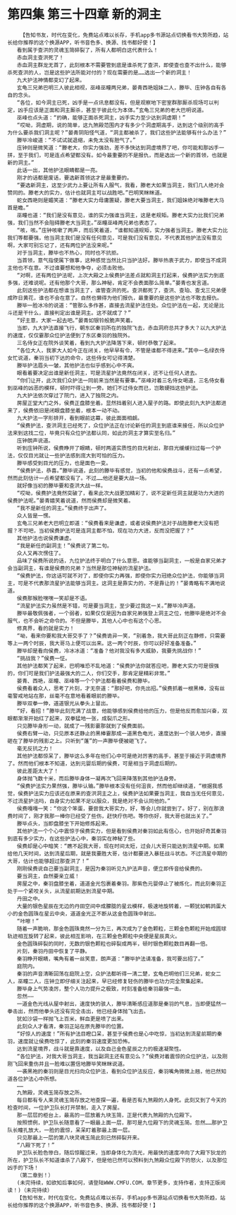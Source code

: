 # 第四集 第三十四章 新的洞主
        【告知书友，时代在变化，免费站点难以长存，手机app多书源站点切换看书大势所趋，站长给你推荐的这个换源APP，听书音色多、换源、找书都好使！】
       看到属于查洪的灵魂玉简碎裂了，所有人都明白这代表什么！
       赤血洞主查洪死了！
       赤血洞主群龙无首了，此刻根本不需要管到底是谁杀死了查洪，即使查也查不出什么，能够杀死查洪的人，岂是这些护法所能对付的？现在需要的是……选出一个新的洞主！
       九大护法神情都变幻了起来。
       玄龟三兄弟巴明三人彼此相视，巫峰巫瞳两兄弟，晏青西艳姐妹二人，滕毕、庒钟各自有各自的念头。
       “各位，如今洞主已死，凶手是一点讯息都没有。但是观察地下密室群那厮杀现场可以判定，凶手应该是正面和洞主厮杀，甚至于彼此化为本体。”玄龟三兄弟的老大巴明说道。
       巫峰也点头道：“的确，能够正面杀死洞主，凶手实力至少达到洞虚期！”
       “哎呦，洞虚期，说的简单，这九煞殿范围内才有多少个洞虚期高手，达到这个级别的高手为什么要杀我们洞主呢？”晏青阴阳怪气道，“洞主都被杀了，我们这些护法能够有什么办法？”
       滕毕冷峻道：“不试试就退缩，未免太没有胆气了。”
       庒钟则是微笑道：“滕老大，你实力强劲，差不多快达到洞虚境界了吧，你可能和那凶手一拼，至于我们，可是连点希望都没有。如今最重要的不是报仇，而是选出一个新的首领，也就是新的洞主。”
       此话一出，其他护法眼睛都是一亮。
       刚才的话都是废话，要选新首领这才是最重要的。
       “要选新洞主，这至少武力上要让所有人服气，我看，滕老大如果当洞主，我们几人绝对会赞同的。滕老大的实力，估计也就洞主可以战胜吧。”巴明笑眯眯道。
       蛇女西艳则是媚笑道：“滕老大实力毋庸置疑，滕老大要当洞主，我们姐妹绝对唯滕老大马首是瞻。”
       巫瞳也道：“我们是没有意见，谁的实力强谁当洞主，这是老规矩。滕老大实力比我们兄弟强，我们当然不会阻碍滕老大当洞主。”巫瞳巫峰两兄弟也表态了。
       “咳，咳。”庒钟咳嗽了两声，而后笑着道，“谁都知道规矩，实力强者当洞主。滕老大实力比我们等都要强，他当洞主我们是没有任何意见，可是我们没有意见，不代表其他护法没有意见啊，大家可别忘记了，还有两位护法没来呢。”
       对于当洞主，滕毕也不热心，同时也不抗拒。
       当首领，意气指使属下做事，这种感觉当然比只当护法好。滕毕热衷于武力，即使当不成洞主他也不在意。不过谁要想和他争夺，必须击败他。
       “对啊，还有两位护法呢，上次大殿之上侯费护法差点就和洞主打起来，侯费护法实力到底多强，还难说呢。还有他那个大哥，那么神秘，肯定不会表面那么简单。”晏青也发言道。
       此刻这些护法都在想谁当洞主了，谁管查洪的死。查洪都死了，查洪、查珀、查戈三兄弟便成昨日黄花，谁也不会在意了。自然也懒得为他们报仇，最重要的是这些护法也不敢去报仇。
       滕毕一脸冰冷的说道：“管那么多作甚，直接去流星护法住处。众位护法在一起，无论是比斗还是干什么，直接判定出谁是洞主。这不就成了？”
       “好主意，大家一起去吧。”晏青如银铃般脆声笑着。
       当即，九大护法直接飞行，朝东区秦羽所在的独院飞去，赤血洞府总共才多大？以九大护法的速度，仅仅霎那众位护法便到了东区秦羽的独院外。
       三名侍女正在院外谈笑着，看到九大护法降落下来，顿时恭敬了起来。
       “各位大人，我家大人如今正在闭关，他早早有令，不管是谁都不得进来。”其中一名绿衣侍女忙说道，秦羽当初下达的命令，这些侍女可记得清楚。
       滕毕护法眉头一皱，其他护法也似乎感到心中不爽。
       眼看着要决定出谁是新任洞主，可是流星护法竟然在闭关，还不让任何人进去。
       “你们让开，此次我们众护法一同前来当然是有要事。”巫峰对着三名侍女喝道，三名侍女看到巫峰的凶恶的模样，顿时吓得让到一旁。她们不过侍女而已，岂敢硬挡这些护法。
       九大护法依次穿过了院门，进入了独院之内。
       房屋正堂大门之外，侯费正盘膝坐着。显然挡着别人进入屋子的路。即使此刻九大护法都进来了，侯费依旧是闭眼盘膝坐着，根本一动不动。
       九大护法一字形排开，看到眼前这幕，彼此面面相觑。
       “侯费护法，查洪洞主已经死了，众位护法正在讨论新任的洞主到底谁来接任，所以众位护法来到这找二位，毕竟只有众位护法都认同，如此的洞主才算实至名归。”
       庒钟朗声说道。
       听到庒钟所说，侯费睁开了眼睛，顿时两道实质性的目光射出，那目光缓缓扫过每一个护法，仅仅目光就让一些护法感到庞大到可怕的压力。
       滕毕感受到目光的压力，也是面色一变。
       “侯费护法，恭喜。”滕毕说道，此刻的滕毕有感觉，当初的他和侯费战斗，还有一点希望，然而此刻估计一点希望都没有了。不过……他还是要大战一场。
       就好像当初的滕毕要和查洪大战一样。
       “哎呦，侯费护法竟然突破了，看来此次大战更加精彩了，说不定新任洞主就是功力大进的侯费护法呢。”晏青嬉笑着说道，然而侯费却是微笑着。
       “我不是新任的洞主。”侯费终于出声了。
       众人皆是一愣。
       玄龟三兄弟老大巴明立即道：“侯费看来是谦虚，或者说侯费护法对于战胜滕老大没有把握？不可吧，当初侯费护法可是连洞主都不怕，现在功力大进，反而没把握了？”
       其他护法也说侯费谦虚。
       “我是新任的副洞主！”侯费说了第二句。
       众人又再次愣住了。
       品味了侯费所说的话，九位护法终于明白了什么意思。谁能够当副洞主，一般是自家兄弟才会当副洞主，有谁是侯费的兄弟？当然是那位神秘的流星护法。
       “侯费护法，你这话可就不对了，即使你实力再强，即使你实力冠绝众位护法，你能够当洞主，可是不代表那流星护法能够当洞主。这洞主是靠实力的，不是靠让的！”晏青略有不满地说道。
       侯费那猴脸嘿嘿一笑却是不语。
       “流星护法实力虽然是不错，可是要当洞主，至少要过我这一关。”滕毕冷声道。
       滕毕最敬佩强者，一个弱者，如果仅仅是因为自家兄弟强登上洞主之位，他滕毕是绝对不会服气，也不会听之命令的。不但是滕毕，其他人心中也有这个心思。
       修真界，看的就是实力！
       “呦，看来你要和我大哥交手了？”侯费诡异一笑，“别着急，我大哥此刻正在静修，只需要等上一两个时辰，我大哥马上便可以出来。这一两个时辰，你可以好好准备准备。”
       滕毕却是看向侯费，冷冰冰道：“准备？他对我没有多大威胁，我要先挑战你！”
       “挑战我？”侯费一怔。
       其他护法都笑了起来，巴明唯恐不乱地道：“侯费护法你就答应吧，滕老大实力可是很强的，你们可是我们护法最强大的二人，你们交手，那肯定是精彩非常。”
       晏青、西艳，巫瞳、巫峰等一个个护法都看着侯费和滕毕。
       侯费看着众人，思考了片刻，才无奈道：“那好吧，你先出招。”侯费抓着一根黑棒，没有丝毫警戒地站在那，丝毫不在意地看着眼前的滕毕。
       滕毕双拳一伸，道道银光从拳头上冒出。
       “好，看招！”滕毕此刻充满了战意，他能够感到侯费给他的压力，但是他反而愈加兴奋，双眼都渐渐开始红了起来，双拳猛地一张，成裂爪之形。
       只见滕毕身形一动，就成了一残影霎那就到了侯费面前。
       侯费右臂一动，只见原本还静止的黑棒霎那成一道黑色电光，速度达到一个骇人地步，直接砸在了滕毕的残影之上。只听到“蓬”的一声滕毕便被砸飞了。
       毫无反抗之力！
       其他护法都惊呆了，滕毕这么多年在他们心中可是绝对厉害的高手，甚至于接近于洞虚境界了。然而他们根本不知道，达到元婴后期的侯费，可是相当于洞虚后期的。
       彼此差距太大了！
       身体抛飞数十米，而后滕毕身体一凝再次飞回来降落到其他护法身旁。
       “侯费护法实力果然强，滕毕认输。”滕毕根本没有任何沮丧，然而他却继续道，“根据我感觉，侯费护法实力应该还在原来的查洪洞主之上，侯费护法如果要当洞主，我自当无任何意见，不过流星护法吗，自身实力如果不足以服众，我是绝对不会认同他的。”
       侯费嘎嘎一笑：“你这个笨蛋，要尝我大哥实力，好，等会儿你就尝到了。好了，别在那浪费时间了，刚才我那一棒你已经受了些伤，赶快疗伤吧。等你伤好，我大哥也就出关了。”
       滕毕点头，当即盘膝坐下开始修炼起来。
       其他护法一个个心中震惊于侯费实力，但是看到侯费对秦羽如此有信心，也开始好奇其秦羽到底有多少实力，在这些护法心中，秦羽实在神秘了些。
       侯费却是心中暗笑：“瞧不起我大哥，现在时间太短，过会儿大哥只能达到流星中期。如果给他几天时间，达到流星后期，就是我要胜大哥，估计都要进入暴狂战斗状态。不过流星中期的大哥，估计也能够超过那查洪了！”
       刚刚侯费说自己要当副洞主，是因为秦羽听见九护法声音，便立即传音给侯费的。
       要当洞主，自然要亲立威！
       房屋之中，秦羽盘膝坐着，道道金光包裹着秦羽。那紫色元婴停止了被炼化，而此刻秦羽正处于一个紧咬关头，从流星前期达到流星中期。
       丹田之中。
       大量的银色星辰在无边的丹田空间中成朦胧的星云模样，极速地旋转着，一颗犹如鹌鹑蛋大小的金色圆珠在星云中央，道道金光正不断从这金色圆珠中射出。
       “咔嚓！”
       随着一声脆响，那金色圆珠竟然一分为三，再次成为了金色颗粒，三颗金色颗粒开始成圆球轨迹相互旋转了起来，彼此相互影响，在三颗金色颗粒中央便是星辰真火。
       金色圆珠碎裂的同时，无数的银色颗粒也碎裂成两半，顿时银色颗粒数目再翻一倍。
       片刻，秦羽丹田中恢复了平静。
       秦羽睁开眼睛，嘴角有着一丝笑意，朗声道：“滕毕护法请准备，我可要出招了。”
       庭院内。
       秦羽的声音清晰回荡在庭院上空，众护法都听得一清二楚，玄龟巴明他们三兄弟，蛇女二人，巫瞳二人，庒钟立即仔细关注起来，早已经修复轻伤的滕毕也功力完全聚集起来。
       滕毕身上气势凌厉，整个人功力提升之极致，时刻准备给秦羽最强一击。
       忽然——
       一道金色光线从屋中射出，速度快的骇人，滕毕清晰感应道那是秦羽的气息，当即便猛然一拳击出，然而他拳头还没有完全击出，他已经身体抛飞出去。
       犹如沙袋一样抛飞上百米，鲜血更是喷了出来。
       此刻众人才看清，秦羽正站在原先滕毕的位置。
       “好惊人的速度！”所有护法目瞪口呆，甚至于侯费也是心中吃惊，当初达到流星前期的秦羽，速度就让侯费吃惊了，此刻的秦羽速度更加恐怖。
       达到流星境界，战斗就是靠速度，以及自己金色星辰之力的极速凝聚性。
       “各位护法，对我大哥当洞主，我当副洞主还有意见么？”侯费对着震惊的众位护法，以及刚刚飞回来重伤并且一脸难以置信地滕毕笑眯眯说道。
       一袭黑袍的秦羽则是目光扫向众位护法，看到众位护法反应，秦羽嘴角微微上翘，他已然知道各位护法心中所想。
       ……
       九煞殿，灵魂玉简存放之所。
       每日都有专人来灵魂玉简存放之地查探一遍，看是否有九煞殿的人身死。此刻又到了今天的检查时间，一位护卫队长打开禁制，走入了房屋。
       那一层层的柜台上，最高的一层放着九块玉简，正是代表九煞殿的九位殿下。
       按照惯例，护卫队长随意看了一眼最上面一层，那可是九位殿下的灵魂玉简。忽然……那护卫队长瞳孔放大，一脸的震惊，呆呆盯着那最上面一层。
       只见那最上一层的第八块灵魂玉简此刻已然碎裂开来。
       “八殿下死了！”
       护卫队长脸色惨白，随后惊醒过来，当即身体化为流光，用最快的速度冲向了大殿下狄龙的所在，护卫队长不知道谁杀了八殿下，但是他已然可以预料到九煞殿众位殿下的怒火，以及那位凶手的下场！
       （第二章到！）
       (未完待续，如欲知后事如何，请登陆WWW.CMFU.COM，章节更多，支持作者，支持正版阅读！)（未完待续）
       【告知书友，时代在变化，免费站点难以长存，手机app多书源站点切换看书大势所趋，站长给你推荐的这个换源APP，听书音色多、换源、找书都好使！】